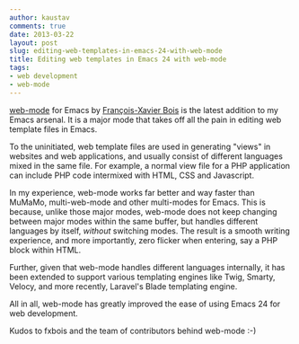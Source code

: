 ```yaml
---
author: kaustav
comments: true
date: 2013-03-22
layout: post
slug: editing-web-templates-in-emacs-24-with-web-mode
title: Editing web templates in Emacs 24 with web-mode
tags:
- web development
- web-mode
---
```


[web-mode](http://web-mode.org) for Emacs by [François-Xavier Bois](https://github.com/fxbois) is the latest addition to my Emacs arsenal. It is a major mode that takes off all the pain in editing web template files in Emacs.

To the uninitiated, web template files are used in generating "views" in websites and web applications, and usually consist of different languages mixed in the same file. For example, a normal view file for a PHP application can include PHP code intermixed with HTML, CSS and Javascript.

In my experience, web-mode works far better and way faster than MuMaMo, multi-web-mode and other multi-modes for Emacs. This is because, unlike those major modes, web-mode does not keep changing between major modes within the same buffer, but handles different languages by itself, _without_ switching modes. The result is a smooth writing experience, and more importantly, zero flicker when entering, say a PHP block within HTML.

Further, given that web-mode handles different languages internally, it has been extended to support various templating engines like Twig, Smarty, Velocy, and more recently, Laravel's Blade templating engine.

All in all, web-mode has greatly improved the ease of using Emacs 24 for web development.

Kudos to fxbois and the team of contributors behind web-mode :-)
